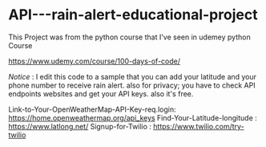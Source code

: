 # API---rain-alert-educational-project
This Project was from the python course that I've seen in udemey python Course 

https://www.udemy.com/course/100-days-of-code/

*Notice* :
I edit this code to a sample that you can add your latitude and your phone number to receive rain alert. 
also for privacy; you have to check API endpoints websites and get your API keys. also it's free.

Link-to-Your-OpenWeatherMap-API-Key-req.login: https://home.openweathermap.org/api_keys
Find-Your-Latitude-longitude : https://www.latlong.net/
Signup-for-Twilio : https://www.twilio.com/try-twilio

